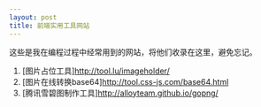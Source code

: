 ```yaml
---
layout: post
title: 前端实用工具网站
---
```

这些是我在编程过程中经常用到的网站，将他们收录在这里，避免忘记。
1. [图片占位工具]http://tool.lu/imageholder/
2. [图片在线转换base64]http://tool.css-js.com/base64.html
3. [腾讯雪碧图制作工具]http://alloyteam.github.io/gopng/